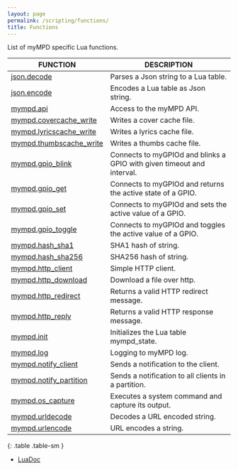 ```yaml
---
layout: page
permalink: /scripting/functions/
title: Functions
---
```


List of myMPD specific Lua functions.

| FUNCTION | DESCRIPTION |
| -------- | ----------- |
| [json.decode]({{site.baseurl}}/scripting/functions/json) | Parses a Json string to a Lua table. |
| [json.encode]({{site.baseurl}}/scripting/functions/json) | Encodes a Lua table as Json string. |
| [mympd.api]({{site.baseurl}}/scripting/functions/mympd_api) | Access to the myMPD API. |
| [mympd.covercache_write]({{site.baseurl}}/scripting/functions/diskcache) | Writes a cover cache file. |
| [mympd.lyricscache_write]({{site.baseurl}}/scripting/functions/diskcache) | Writes a lyrics cache file. |
| [mympd.thumbscache_write]({{site.baseurl}}/scripting/functions/diskcache) | Writes a thumbs cache file. |
| [mympd.gpio_blink]({{site.baseurl}}/scripting/functions/gpio) | Connects to myGPIOd and blinks a GPIO with given timeout and interval. |
| [mympd.gpio_get]({{site.baseurl}}/scripting/functions/gpio) | Connects to myGPIOd and returns the active state of a GPIO. |
| [mympd.gpio_set]({{site.baseurl}}/scripting/functions/gpio) | Connects to myGPIOd and sets the active value of a GPIO. |
| [mympd.gpio_toggle]({{site.baseurl}}/scripting/functions/gpio) | Connects to myGPIOd and toggles the active value of a GPIO. |
| [mympd.hash_sha1]({{site.baseurl}}/scripting/functions/util) | SHA1 hash of string. |
| [mympd.hash_sha256]({{site.baseurl}}/scripting/functions/util) | SHA256 hash of string. |
| [mympd.http_client]({{site.baseurl}}/scripting/functions/http_client) | Simple HTTP client. |
| [mympd.http_download]({{site.baseurl}}/scripting/functions/http_client) | Download a file over http. |
| [mympd.http_redirect]({{site.baseurl}}/scripting/functions/http_replies) | Returns a valid HTTP redirect message. |
| [mympd.http_reply]({{site.baseurl}}/scripting/functions/http_replies) | Returns a valid HTTP response message. |
| [mympd.init]({{site.baseurl}}/scripting/functions/mympd_init) | Initializes the Lua table mympd_state. |
| [mympd.log]({{site.baseurl}}/scripting/functions/util) | Logging to myMPD log. |
| [mympd.notify_client]({{site.baseurl}}/scripting/functions/util) | Sends a notification to the client. |
| [mympd.notify_partition]({{site.baseurl}}/scripting/functions/util) | Sends a notification to all clients in a partition. |
| [mympd.os_capture]({{site.baseurl}}/scripting/functions/system_command) | Executes a system command and capture its output. |
| [mympd.urldecode]({{site.baseurl}}/scripting/functions/util) | Decodes a URL encoded string. |
| [mympd.urlencode]({{site.baseurl}}/scripting/functions/util) | URL encodes a string. |
{: .table .table-sm }

- [LuaDoc]({{site.baseurl}}/luadoc/files/debug/contrib/lualibs/mympd.html)
